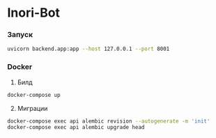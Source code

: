 # Inori-Bot
 
### Запуск
```bash
uvicorn backend.app:app --host 127.0.0.1 --port 8001
```
### Docker
1) Билд
```bash
docker-compose up
```
2) Миграции
```bash
docker-compose exec api alembic revision --autogenerate -m 'init'
docker-compose exec api alembic upgrade head
```
